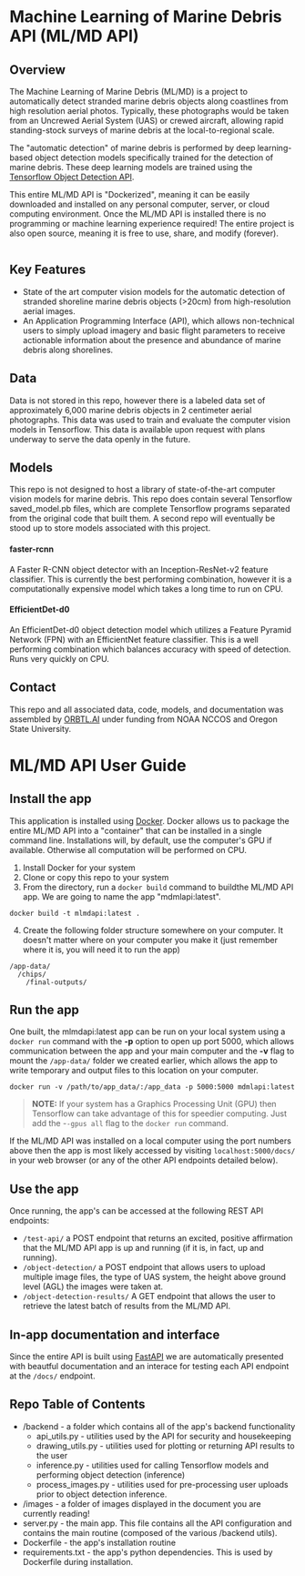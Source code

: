 # Machine Learning of Marine Debris API (ML/MD API)
## Overview
The Machine Learning of Marine Debris (ML/MD) is a project to automatically detect stranded marine debris objects along coastlines from high resolution aerial photos. Typically, these photographs would be taken from an Uncrewed Aerial System (UAS) or crewed aircraft, allowing rapid standing-stock surveys of marine debris at the local-to-regional scale.

The "automatic detection" of marine debris is performed by deep learning-based object detection models specifically trained for the detection of marine debris. These deep learning models are trained using the [Tensorflow Object Detection API](https://github.com/tensorflow/models/blob/master/research/object_detection/README.md).

This entire ML/MD API is "Dockerized", meaning it can be easily downloaded and installed on any personal computer, server, or cloud computing environment. Once the ML/MD API is installed there is no programming or machine learning experience required! The entire project is also open source, meaning it is free to use, share, and modify (forever). 

<IMAGE HERE>

## Key Features
- State of the art computer vision models for the automatic detection of stranded shoreline marine debris objects (>20cm) from high-resolution aerial images.
- An Application Programming Interface (API), which allows non-technical users to simply upload imagery and basic flight parameters to receive actionable information about the presence and abundance of marine debris along shorelines.
## Data
Data is not stored in this repo, however there is a labeled data set of approximately 6,000 marine debris objects in 2 centimeter aerial photographs. This data was used to train and evaluate the computer vision models in Tensorflow. This data is available upon request with plans underway to serve the data openly in the future.
## Models
This repo is not designed to host a library of state-of-the-art computer vision models for marine debris. This repo does contain several Tensorflow saved_model.pb files, which are complete Tensorflow programs separated from the original code that built them. A second repo will eventually be stood up to store models associated with this project.
#### faster-rcnn
A Faster R-CNN object detector with an Inception-ResNet-v2 feature classifier. This is currently the best performing combination, however it is a computationally expensive model which takes a long time to run on CPU.
#### EfficientDet-d0
An EfficientDet-d0 object detection model which utilizes a Feature Pyramid Network (FPN) with an EfficientNet feature classifier. This is a well performing combination which balances accuracy with speed of detection. Runs very quickly on CPU.
## Contact
This repo and all associated data, code, models, and documentation was assembled by [ORBTL.AI](ross@orbtl.ai) under funding from NOAA NCCOS and Oregon State University.
# ML/MD API User Guide
## Install the app
This application is installed using [Docker](https://www.docker.com/). Docker allows us to package the entire ML/MD API into a "container" that can be installed in a single command line. Installations will, by default, use the computer's GPU if available. Otherwise all computation will be performed on CPU.

1. Install Docker for your system
2. Clone or copy this repo to your system
3. From the directory, run a ```docker build``` command to buildthe ML/MD API app. We are going to name the app "mdmlapi:latest". 
```
docker build -t mlmdapi:latest .
```
4. Create the following folder structure somewhere on your computer. It doesn't matter where on your computer you make it (just remember where it is, you will need it to run the app)
```
/app-data/
  /chips/
	/final-outputs/
```
## Run the app
One built, the mlmdapi:latest app can be run on your local system using a ```docker run``` command with the **-p** option to open up port 5000, which allows communication between the app and your main computer and the **-v** flag to mount the ```/app-data/``` folder we created earlier, which allows the app to write temporary and output files to this location on your computer.
```
docker run -v /path/to/app_data/:/app_data -p 5000:5000 mdmlapi:latest
```
> **NOTE:** If your system has a Graphics Processing Unit (GPU) then Tensorflow can take advantage of this for speedier computing. Just add the -```-gpus all``` flag to the ```docker run``` command.

If the ML/MD API was installed on a local computer using the port numbers above then the app is most likely accessed by visiting ```localhost:5000/docs/``` in your web browser (or any of the other API endpoints detailed below).

## Use the app
Once running, the app's can be accessed at the following REST API endpoints:
- ```/test-api/``` a POST endpoint that returns an excited, positive affirmation that the ML/MD API app is up and running (if it is, in fact, up and running).
- ```/object-detection/``` a POST endpoint that allows users to upload multiple image files, the type of UAS system, the height above ground level (AGL) the images were taken at.
- ```/object-detection-results/``` A GET endpoint that allows the user to retrieve the latest batch of results from the ML/MD API.

## In-app documentation and interface
Since the entire API is built using [FastAPI](https://fastapi.tiangolo.com/) we are automatically presented with beautful documentation and an interace for testing each API endpoint at the ```/docs/``` endpoint.

<INSERT IMAGE HERE>

## Repo Table of Contents
- /backend - a folder which contains all of the app's backend functionality
  - api_utils.py - utilities used by the API for security and housekeeping
  - drawing_utils.py - utilities used for plotting or returning API results to the user
  - inference.py - utilities used for calling Tensorflow models and performing object detection (inference)
  - process_images.py - utilities used for pre-processing user uploads prior to object detection inference.
- /images - a folder of images displayed in the document you are currently reading!
- server.py - the main app. This file contains all the API configuration and contains the main routine (composed of the various /backend utils).
- Dockerfile - the app's installation routine
- requirements.txt - the app's python dependencies. This is used by Dockerfile during installation.


